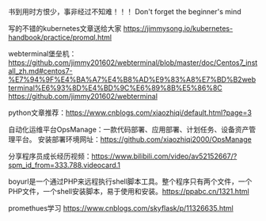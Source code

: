 书到用时方恨少，事非经过不知难！！！
Don't forget the beginner's mind

写的不错的kubernetes文章送给大家 
https://jimmysong.io/kubernetes-handbook/practice/promql.html

webterminal堡垒机：
https://github.com/jimmy201602/webterminal/blob/master/doc/Centos7_install_zh.md#centos7-%E7%94%9F%E4%BA%A7%E4%B8%AD%E9%83%A8%E7%BD%B2webterminal%E6%93%8D%E4%BD%9C%E6%89%8B%E5%86%8C
https://github.com/jimmy201602/webterminal

python文章推荐：https://www.cnblogs.com/xiaozhiqi/default.html?page=3

自动化运维平台OpsManage：一款代码部署、应用部署、计划任务、设备资产管理平台。
安装部署环境网址：https://github.com/xiaozhiqi2000/OpsManage

分享程序员成长经历视频：https://www.bilibili.com/video/av52152667/?spm_id_from=333.788.videocard.1

boyurl是一个通过PHP来远程执行shell脚本工具。整个程序只有两个文件，一个PHP文件，一个shell安装脚本，易于使用和安装。https://ppabc.cn/1321.html


promethues学习 https://www.cnblogs.com/skyflask/p/11326635.html
